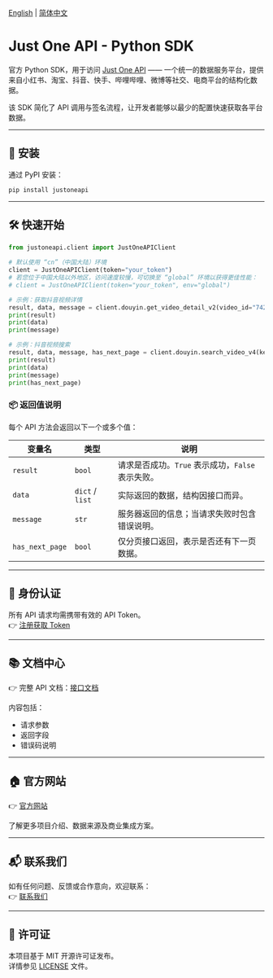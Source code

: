 [English](README.md) | [简体中文](README.zh-CN.md)

# Just One API - Python SDK

官方 Python SDK，用于访问 [Just One API](https://justoneapi.com) —— 一个统一的数据服务平台，提供来自小红书、淘宝、抖音、快手、哔哩哔哩、微博等社交、电商平台的结构化数据。

该 SDK 简化了 API 调用与签名流程，让开发者能够以最少的配置快速获取各平台数据。

---

## 🚀 安装

通过 PyPI 安装：

```bash
pip install justoneapi
```

---

## 🛠 快速开始

```python
from justoneapi.client import JustOneAPIClient

# 默认使用 “cn”（中国大陆）环境
client = JustOneAPIClient(token="your_token")
# 若您位于中国大陆以外地区，访问速度较慢，可切换至 “global” 环境以获得更佳性能：
# client = JustOneAPIClient(token="your_token", env="global")

# 示例：获取抖音视频详情
result, data, message = client.douyin.get_video_detail_v2(video_id="7428906452091145483")
print(result)
print(data)
print(message)

# 示例：抖音视频搜索
result, data, message, has_next_page = client.douyin.search_video_v4(keyword="deepseek", sort_type="_0", publish_time="_0", duration="_0", page=1)
print(result)
print(data)
print(message)
print(has_next_page)
```

### 📦 返回值说明

每个 API 方法会返回以下一个或多个值：

| 变量名 | 类型 | 说明 |
|--------|------|------|
| `result` | `bool` | 请求是否成功。`True` 表示成功，`False` 表示失败。 |
| `data` | `dict` / `list` | 实际返回的数据，结构因接口而异。 |
| `message` | `str` | 服务器返回的信息；当请求失败时包含错误说明。 |
| `has_next_page` | `bool` | 仅分页接口返回，表示是否还有下一页数据。 |

---

## 🔐 身份认证

所有 API 请求均需携带有效的 API Token。  
👉 [注册获取 Token](https://justoneapi.com/register)

---

## 📚 文档中心

👉 完整 API 文档：[接口文档](https://doc.justoneapi.com)

内容包括：
- 请求参数
- 返回字段
- 错误码说明

---

## 🏠 官方网站

👉 [官方网站](https://justoneapi.com)

了解更多项目介绍、数据来源及商业集成方案。

---

## 📬 联系我们

如有任何问题、反馈或合作意向，欢迎联系：  
👉 [联系我们](https://justoneapi.com/contact)

---

## 🪪 许可证

本项目基于 MIT 开源许可证发布。  
详情参见 [LICENSE](./LICENSE) 文件。
